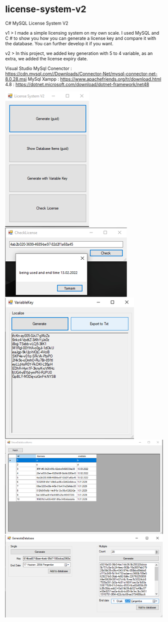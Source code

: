 # license-system-v2
C# MySQL License System V2


v1 >
I made a simple licensing system on my own scale. I used MySQL and C # to show you how you can generate a license key and compare it with the database. You can further develop it if you want.

v2 >
In this project, we added key generation with 5 to 4 variable, as an extra, we added the license expiry date.



Visual Studio MySql Conenctor : https://cdn.mysql.com//Downloads/Connector-Net/mysql-connector-net-8.0.28.msi
MySql Xampp : https://www.apachefriends.org/tr/download.html
4.8 : https://dotnet.microsoft.com/download/dotnet-framework/net48



![](1.png)
![](2.png)
![](3.png)
![](4.png)
![](5.png)
